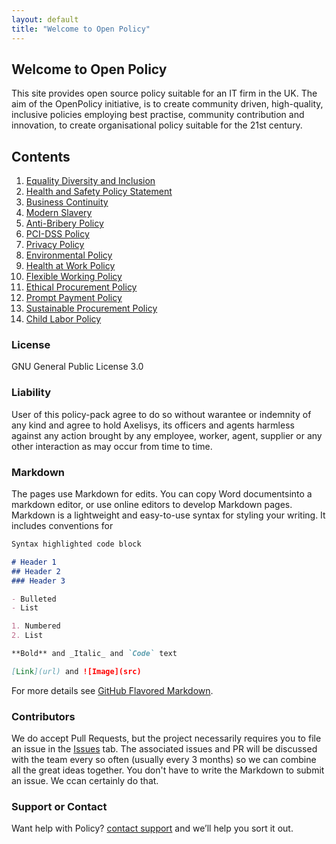 ```yaml
---
layout: default
title: "Welcome to Open Policy"
---
```


## Welcome to Open Policy

This site provides open source policy suitable for an IT firm in the UK. The aim of the OpenPolicy initiative, is to create community driven, high-quality, inclusive policies employing best practise, community contribution and innovation, to create organisational policy suitable for the 21st century. 

## Contents

1. [Equality Diversity and Inclusion](equality_diversity_and_inclusion.md)
2. [Health and Safety Policy Statement](health_and_safety_policy_statement.md)
3. [Business Continuity](business_continuity_policy.md)
4. [Modern Slavery](modern_slavery_policy.md)
5. [Anti-Bribery Policy](anti-bribery_policy.md)
6. [PCI-DSS Policy](PCI-DSS_policy.md)
7. [Privacy Policy](privacy_policy.md)
8. [Environmental Policy](environmental_policy.md)
9. [Health at Work Policy](health_at_work_policy.md)
10. [Flexible Working Policy](flexible_working_policy.md)
11. [Ethical Procurement Policy](ethical_procurement_policy.md)
12. [Prompt Payment Policy](prompt_payment_policy.md)
13. [Sustainable Procurement Policy](sustainable_procurement_policy.md)
14. [Child Labor Policy](child_labour_policy.md)

### License
GNU General Public License 3.0

### Liability
User of this policy-pack agree to do so without warantee or indemnity of any kind and agree to hold Axelisys, its officers and agents harmless against any action brought by any employee, worker, agent, supplier or any other interaction as may occur from time to time.  

### Markdown

The pages use Markdown for edits. You can copy Word documentsinto a markdown editor, or use online editors to develop Markdown pages. Markdown is a lightweight and easy-to-use syntax for styling your writing. It includes conventions for

```markdown
Syntax highlighted code block

# Header 1
## Header 2
### Header 3

- Bulleted
- List

1. Numbered
2. List

**Bold** and _Italic_ and `Code` text

[Link](url) and ![Image](src)
```

For more details see [GitHub Flavored Markdown](https://guides.github.com/features/mastering-markdown/).

### Contributors
We do accept Pull Requests, but the project necessarily requires you to file an issue in the [Issues](https://github.com/Axelisys/policies/issues) tab. The associated issues and PR will be discussed with the team every so often (usually every 3 months) so we can combine all the great ideas together. You don't have to write the Markdown to submit an issue. We ccan certainly do that. 

### Support or Contact

Want help with Policy? [contact support](https://www.axelisys.co.uk/contact) and we’ll help you sort it out.

